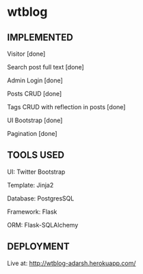 wtblog
======


IMPLEMENTED
-----------

Visitor [done]

Search post full text [done]

Admin Login [done]

Posts CRUD [done]

Tags CRUD with reflection in posts [done]

UI Bootstrap [done]

Pagination [done]


TOOLS USED
----------

UI: Twitter Bootstrap

Template: Jinja2

Database: PostgresSQL

Framework: Flask

ORM: Flask-SQLAlchemy


DEPLOYMENT
----------

Live at: http://wtblog-adarsh.herokuapp.com/